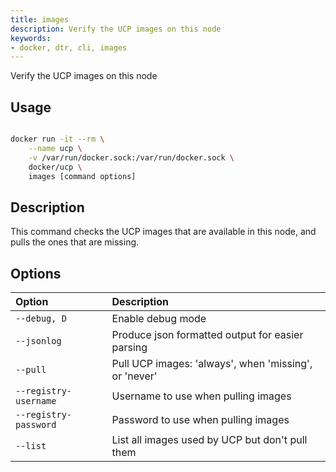 ```yaml
---
title: images
description: Verify the UCP images on this node
keywords:
- docker, dtr, cli, images
---
```


Verify the UCP images on this node

## Usage

```bash

docker run -it --rm \
    --name ucp \
    -v /var/run/docker.sock:/var/run/docker.sock \
    docker/ucp \
    images [command options]

```

## Description

This command checks the UCP images that are available in this node, and pulls
the ones that are missing.
  

## Options

| Option                    | Description                |
|:--------------------------|:---------------------------|
|`--debug, D`|Enable debug mode|
|`--jsonlog`|Produce json formatted output for easier parsing|
|`--pull`|Pull UCP images: 'always', when 'missing', or 'never'|
|`--registry-username`|Username to use when pulling images|
|`--registry-password`|Password to use when pulling images|
|`--list`|List all images used by UCP but don't pull them|
